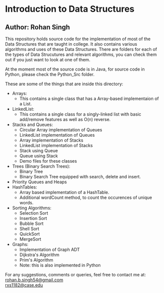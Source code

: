 # Introduction to Data Structures
## Author: Rohan Singh
This repository holds source code for the implementation of most of the Data Structures that are taught in college. It also contains various algorithms and uses of these Data Structures. There are folders for each of the types of Data Strucutures and relevant algorithms, you can check them out if you just want to look at one of them.

At the moment most of the source code is in Java, for source code in Python, please check the Python_Src folder.  

These are some of the things that are inside this directory:  
  - Arrays:
    - This contains a single class that has a Array-based implementaion of a List. 
  - LinkedList:
    - This contains a single class for a singly-linked list with basic add/remove features as well as O(n) reverse.
  - Stacks and Queues:
    - Circular Array implementation of Queues
    - LinkedList implementation of Queues
    - Array implementation of Stacks
    - LinkedList implementation of Stacks
    - Stack using Queue
    - Queue using Stack
    - Demo files for these classes
  - Trees (Binary Search Trees):
    - Binary Tree
    - Binary Search Tree equipped with search, delete and insert.
  - Priority Queues and Heaps
  - HashTables:
    - Array based implementation of a HashTable.
    - Additional wordCount method, to count the occurences of unique words.
  - Sorting Algorithms:
    - Selection Sort
    - Insertion Sort
    - Bubble Sort
    - Shell Sort
    - QuickSort
    - MergeSort
  - Graphs:
    - Implementation of Graph ADT
    - Dijkstra's Algorithm
    - Prim's Algorithm
    - Note: this is also implemented in Python

For any suggestions, comments or queries, feel free to contact me at:  
rohan.b.singh54@gmail.com  
rxs1182@case.edu

